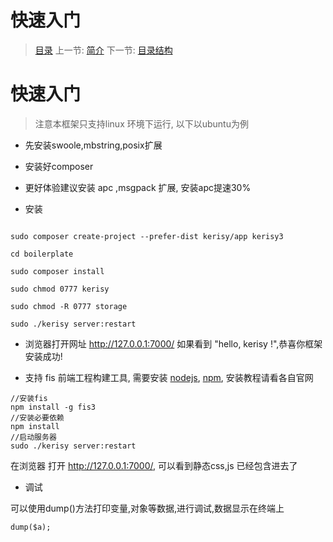#  快速入门

   > [目录](<index.md>)
   > 上一节: [简介](<1.1.md>)
   > 下一节: [目录结构](<1.3.md>)


   快速入门
========

> 注意本框架只支持linux 环境下运行, 以下以ubuntu为例

* 先安装swoole,mbstring,posix扩展

* 安装好composer

* 更好体验建议安装 apc ,msgpack 扩展, 安装apc提速30%

* 安装

```

sudo composer create-project --prefer-dist kerisy/app kerisy3

cd boilerplate

sudo composer install

sudo chmod 0777 kerisy

sudo chmod -R 0777 storage

sudo ./kerisy server:restart
```

* 浏览器打开网址 http://127.0.0.1:7000/ 如果看到 "hello, kerisy !",恭喜你框架安装成功!

* 支持 fis 前端工程构建工具, 需要安装 [nodejs](https://nodejs.org/en/), [npm](https://www.npmjs.com/), 安装教程请看各自官网

```
//安装fis
npm install -g fis3
//安装必要依赖
npm install
//启动服务器
sudo ./kerisy server:restart
```

在浏览器 打开 http://127.0.0.1:7000/, 可以看到静态css,js 已经包含进去了

* 调试

可以使用dump()方法打印变量,对象等数据,进行调试,数据显示在终端上
```
dump($a);
```